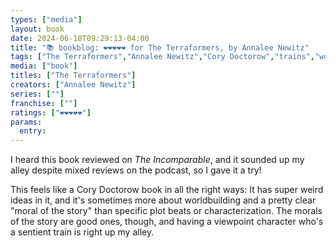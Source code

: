 ```yaml
---
types: ["media"]
layout: book
date: 2024-06-18T09:29:13-04:00
title: "📚 bookblog: ❤️❤️❤️❤️❤️ for The Terraformers, by Annalee Newitz"
tags: ["The Terraformers","Annalee Newitz","Cory Doctorow","trains","worldbuilding"]
media: ["book"]
titles: ["The Terraformers"]
creators: ["Annalee Newitz"]
series: [""]
franchise: [""]
ratings: ["❤️❤️❤️❤️❤️"]
params:
  entry:
---
```


I heard this book reviewed on *The Incomparable*, and it sounded up my alley despite mixed reviews on the podcast, so I gave it a try!

This feels like a Cory Doctorow book in all the right ways: It has super weird ideas in it, and it's sometimes more about worldbuilding and a pretty clear "moral of the story" than specific plot beats or characterization. The morals of the story are good ones, though, and having a viewpoint character who's a sentient train is right up my alley.
